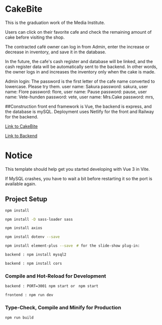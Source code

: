# CakeBite

This is the graduation work of the Media Institute.

Users can click on their favorite cafe and check the remaining amount of cake before visiting the shop.

The contracted café owner can log in from Admin, enter the increase or decrease in inventory, and save it in the database.

In the future, the cafe's cash register and database will be linked, and the cash register data will be automatically sent to the backend. In other words, the owner logs in and increases the inventory only when the cake is made.

Admin login: The password is the first letter of the cafe name converted to lowercase.
Please try them.
user name: Sakura       password: sakura,
user name: Flore        password: flore,
user name: Pause        password: pause,
user name: Vete-hunden  password: vete,
user name: Mrs.Cake     password: mrs,

##Construction
front end framework
is Vue, the backend is express, and the database is mySQL.
Deployment uses Netlify for the front and Railway for the backend.
	
[Link to CakeBite](https://cakebite1.netlify.app/) 

[Link to Backend](https://cakebite-production.up.railway.app/cafes) 
# Notice

This template should help get you started developing with Vue 3 in Vite.

If MySQL crashes, you have to wait a bit before restarting it so the port is available again.


## Project Setup

```sh
npm install

npm install -D sass-loader sass

npm install axios

npm install dotenv --save

npm install element-plus --save　# for the slide-show plug-in:

backend : npm install mysql2

backend : npm install cors

```

### Compile and Hot-Reload for Development

```sh
backend : PORT=3001 npm start or　npm start

frontend : npm run dev
```

### Type-Check, Compile and Minify for Production

```sh
npm run build
```
